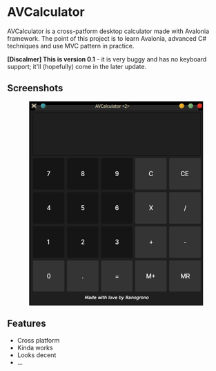 
# AVCalculator

AVCalculator is a cross-patform desktop calculator made with Avalonia framework.
The point of this project is to learn Avalonia, advanced C# techniques and use MVC
pattern in practice. 

**[Discalmer] This is version 0.1** - it is very buggy and has no keyboard support;
it'll (hopefully) come in the later update.



## Screenshots

<p align="center">
    <img align="center" src="AVCalc1.png"></img>
</p>
  
## Features

- Cross platform
- Kinda works
- Looks decent 
- ...

  
